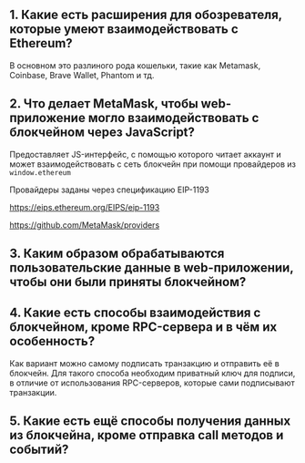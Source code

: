 ## 1. Какие есть расширения для обозревателя, которые умеют взаимодействовать с Ethereum?

В основном это разлиного рода кошельки, такие как Metamask, Coinbase, Brave Wallet, Phantom и тд.

## 2. Что делает MetaMask, чтобы web-приложение могло взаимодействовать с блокчейном через JavaScript?

Предоставляет JS-интерфейс, с помощью которого читает аккаунт и может взаимодействовать с сеть блокчейн при помощи провайдеров из ```window.ethereum```

Провайдеры заданы через спецификацию EIP-1193

https://eips.ethereum.org/EIPS/eip-1193

https://github.com/MetaMask/providers

## 3. Каким образом обрабатываются пользовательские данные в web-приложении, чтобы они были приняты блокчейном?

## 4. Какие есть способы взаимодействия с блокчейном, кроме RPC-сервера и в чём их особенность? 
Как вариант можно самому подписать транзакцию и отправить её в блокчейн. Для такого способа необходим приватный ключ для подписи, в отличие от использования RPC-серверов, которые сами подписывают транзакции.

## 5. Какие есть ещё способы получения данных из блокчейна, кроме отправка call методов и событий?



